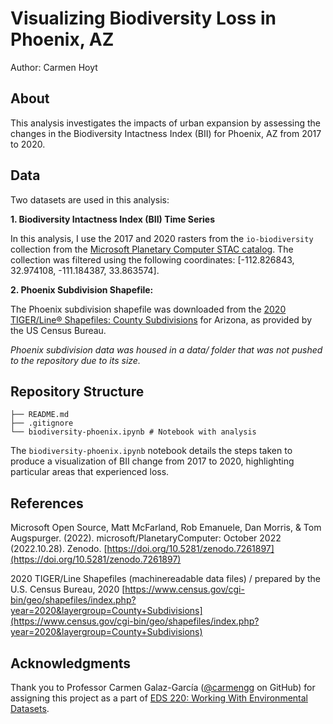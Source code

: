 # Visualizing Biodiversity Loss in Phoenix, AZ
Author: Carmen Hoyt

## About
This analysis investigates the impacts of urban expansion by assessing the changes in the Biodiversity Intactness Index (BII) for Phoenix, AZ from 2017 to 2020.

## Data

Two datasets are used in this analysis:

**1. Biodiversity Intactness Index (BII) Time Series**
   
In this analysis, I use the 2017 and 2020 rasters from the `io-biodiversity` collection from the [Microsoft Planetary Computer STAC catalog](https://planetarycomputer.microsoft.com/dataset/io-biodiversity). The collection was filtered using the following coordinates: [-112.826843, 32.974108, -111.184387, 33.863574].

**2. Phoenix Subdivision Shapefile:**
   
The Phoenix subdivision shapefile was downloaded from the [2020 TIGER/Line® Shapefiles: County Subdivisions](https://www.census.gov/cgi-bin/geo/shapefiles/index.php?year=2020&layergroup=County+Subdivisions) for Arizona, as provided by the US Census Bureau.

*Phoenix subdivision data was housed in a data/ folder that was not pushed to the repository due to its size.*

## Repository Structure
```
├── README.md
├── .gitignore
└── biodiversity-phoenix.ipynb # Notebook with analysis
```
The `biodiversity-phoenix.ipynb` notebook details the steps taken to produce a visualization of BII change from 2017 to 2020, highlighting particular areas that experienced loss.

## References

Microsoft Open Source, Matt McFarland, Rob Emanuele, Dan Morris, & Tom Augspurger. (2022). microsoft/PlanetaryComputer: October 2022 (2022.10.28). Zenodo. [https://doi.org/10.5281/zenodo.7261897](https://doi.org/10.5281/zenodo.7261897)

2020 TIGER/Line Shapefiles (machinereadable data files) / prepared by the
U.S. Census Bureau, 2020 [https://www.census.gov/cgi-bin/geo/shapefiles/index.php?year=2020&layergroup=County+Subdivisions](https://www.census.gov/cgi-bin/geo/shapefiles/index.php?year=2020&layergroup=County+Subdivisions)

## Acknowledgments

Thank you to Professor Carmen Galaz-García ([@carmengg](https://github.com/carmengg/carmengg) on GitHub) for assigning this project as a part of [EDS 220: Working With Environmental Datasets](https://meds-eds-220.github.io/MEDS-eds-220-course/assignments/final-project.html).
